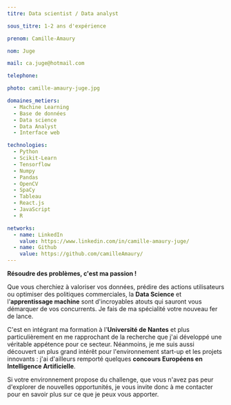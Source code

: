 ```yaml
---
titre: Data scientist / Data analyst

sous_titre: 1-2 ans d'expérience

prenom: Camille-Amaury

nom: Juge

mail: ca.juge@hotmail.com

telephone:

photo: camille-amaury-juge.jpg

domaines_metiers:
  - Machine Learning
  - Base de données
  - Data science
  - Data Analyst
  - Interface web

technologies:
  - Python
  - Scikit-Learn
  - Tensorflow
  - Numpy
  - Pandas
  - OpenCV
  - SpaCy
  - Tableau
  - React.js
  - JavaScript
  - R

networks:
  - name: LinkedIn
    value: https://www.linkedin.com/in/camille-amaury-juge/
  - name: Github
    value: https://github.com/camilleAmaury/
---
```


**Résoudre des problèmes, c'est ma passion !**

Que vous cherchiez à valoriser vos données, prédire des actions utilisateurs ou optimiser des politiques commerciales, la **Data Science** et l'**apprentissage machine** sont d'incroyables atouts qui sauront vous démarquer de vos concurrents. Je fais de ma spécialité votre nouveau fer de lance.

C'est en intégrant ma formation à l'**Université de Nantes** et plus particulièrement en me rapprochant de la recherche que j'ai développé une véritable appétence pour ce secteur. Néanmoins, je me suis aussi découvert un plus grand intérêt pour l'environnement start-up et les projets innovants : j'ai d'ailleurs remporté quelques **concours Européens en Intelligence Artificielle**.

Si votre environnement propose du challenge, que vous n'avez pas peur d'explorer de nouvelles opportunités, je vous invite donc à me contacter pour en savoir plus sur ce que je peux vous apporter.